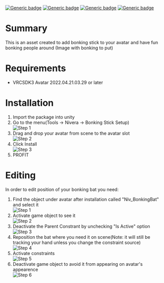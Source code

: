 [![Generic badge](https://img.shields.io/badge/Unity-2019.4.31f1-informational.svg)](https://unity3d.com/unity/whats-new/2019.4.31)
[![Generic badge](https://img.shields.io/badge/SDK-AvatarSDK3-informational.svg)](https://vrchat.com/home/download)
[![Generic badge](https://img.shields.io/badge/License-MIT-informational.svg)](https://github.com/meriler98/vrchat_avatar_bonking_stick/blob/main/LICENSE)
[![Generic badge](https://img.shields.io/github/downloads/meriler98/vrchat_avatar_bonking_stick/total?label=Downloads)](https://github.com/meriler98/vrchat_avatar_bonking_stick/releases/latest)

# Summary
This is an asset created to add bonking stick to your avatar and have fun bonking people around
(Image with bonking to put)

# Requirements
- VRCSDK3 Avatar 2022.04.21.03.29 or later

# Installation
1. Import the package into unity  
2. Go to the menu(Tools -> Nivera -> Bonking Stick Setup)  
![Step 1](https://raw.githubusercontent.com/meriler98/vrchat_avatar_bonking_stick/main/Images/Install_Step_1.png)  
3. Drag and drop your avatar from scene to the avatar slot  
![Step 2](https://raw.githubusercontent.com/meriler98/vrchat_avatar_bonking_stick/main/Images/Install_Step_2.png)  
4. Click Install  
![Step 3](https://raw.githubusercontent.com/meriler98/vrchat_avatar_bonking_stick/main/Images/Install_Step_3.png)  
5. PROFIT  
  
# Editing
In order to edit position of your bonking bat you need:  
1. Find the object under avatar after installation called "Niv_BonkingBat" and select it  
![Step 1](https://raw.githubusercontent.com/meriler98/vrchat_avatar_bonking_stick/main/Images/Position_editting_Step_1.png)  
2. Activate game object to see it  
![Step 2](https://raw.githubusercontent.com/meriler98/vrchat_avatar_bonking_stick/main/Images/Position_editting_Step_2.png)  
3. Deactivate the Parent Constrant by unchecking "Is Active" option  
![Step 3](https://raw.githubusercontent.com/meriler98/vrchat_avatar_bonking_stick/main/Images/Position_editting_Step_3.png)  
4. Reposition the bat where you need it on scene(Note: it will still be tracking your hand unless you change the constraint source)  
![Step 4](https://raw.githubusercontent.com/meriler98/vrchat_avatar_bonking_stick/main/Images/Position_editting_Step_4.png)  
5.  Activate constraints  
![Step 5](https://raw.githubusercontent.com/meriler98/vrchat_avatar_bonking_stick/main/Images/Position_editting_Step_5.png)  
6. Deactivate game object to avoid it from appearing on avatar's appearence  
![Step 6](https://raw.githubusercontent.com/meriler98/vrchat_avatar_bonking_stick/main/Images/Position_editting_Step_6.png)  
